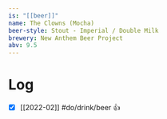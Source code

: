 ```yaml
---
is: "[[beer]]"
name: The Clowns (Mocha)
beer-style: Stout - Imperial / Double Milk
brewery: New Anthem Beer Project
abv: 9.5
---
```

# Log
- [x] [[2022-02]] #do/drink/beer 👍

